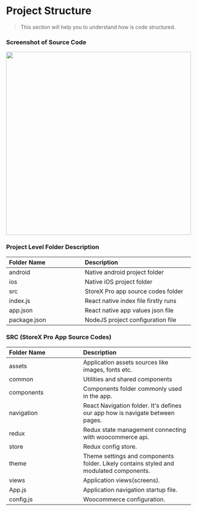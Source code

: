 # Project Structure

> This section will help you to understand how is code structured.

### Screenshot of Source Code

<img src="../img/code.png" width="100%" height="500">

### Project Level Folder Description

<table width="500">
    <thead>
        <tr>
            <th align="left">Folder Name</th>
            <th align="left">Description</th>
        </tr>
    </thead>
    <tbody width="500">
        <tr>
            <td width="250">android</td>
            <td width="400">Native android project folder</td>
        </tr>
        <tr>
            <td width="250">ios</td>
            <td width="400">Native iOS project folder</td>
        </tr>
        <tr>
            <td width="250">src</td>
            <td width="400">StoreX Pro app source codes folder</td>
        </tr>
        <tr>
            <td width="250">index.js</td>
            <td width="400">React native index file firstly runs</td>
        </tr>
        <tr>
            <td width="250">app.json</td>
            <td width="400">React native app values json file</td>
        </tr>
        <tr>
            <td width="250">package.json</td>
            <td width="400">NodeJS project configuration file</td>
        </tr> 
    </tbody>
</table>
 


### SRC (StoreX Pro App Source Codes)

<table width="500">
    <thead>
        <tr>
            <th align="left">Folder Name</th>
            <th align="left">Description</th>
        </tr>
    </thead>  
    <tbody width="500">
        <tr>
            <td width="250">assets</td>
            <td width="400">Application assets sources like images, fonts etc.</td>
        </tr>
        <tr>
            <td width="250">common</td>
            <td width="400">Utilities and shared components</td>
        </tr>
        <tr>
            <td width="250">components</td>
            <td width="400">Components folder commonly used in the app.</td>
        </tr>
        <tr>
            <td width="250">navigation</td>
            <td width="400">React Navigation folder. It's defines our app how is navigate between pages.</td>
        </tr>
        <tr>
            <td width="250">redux</td>
            <td width="400">Redux state management connecting with woocommerce api.</td>
        </tr>
        <tr>
            <td width="250">store</td>
            <td width="400">Redux config store.</td>
        </tr>
        <tr>
            <td width="250">theme</td>
            <td width="400">Theme settings and components folder. Likely contains styled and modulated components.</td>
        </tr>
        <tr>
            <td width="250">views</td>
            <td width="400">Application views(screens).</td>
        </tr>
        <tr>
            <td width="250">App.js</td>
            <td width="400">Application navigation startup file.</td>
        </tr> 
        <tr>
            <td width="250">config.js</td>
            <td width="400">Woocommerce configuration.</td>
        </tr> 
    </tbody>
</table>